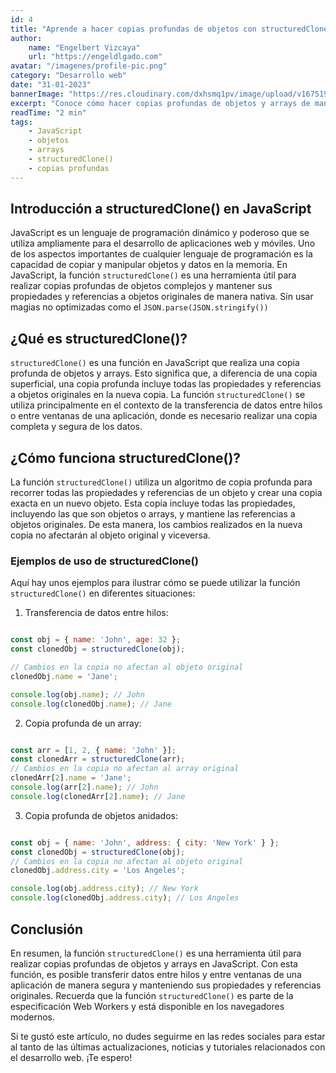 ```yaml
---
id: 4
title: "Aprende a hacer copias profundas de objetos con structuredClone()"
author:
    name: "Engelbert Vizcaya"
    url: "https://engeldlgado.com"
avatar: "/imagenes/profile-pic.png"
category: "Desarrollo web"
date: "31-01-2023"
bannerImage: "https://res.cloudinary.com/dxhsmq1pv/image/upload/v1675190737/engeldlgado/post/structuredclone-copias-profundas-javascript_th7n5e.jpg"
excerpt: "Conoce cómo hacer copias profundas de objetos y arrays de manera segura con structuredClone() que es una función nativa en Javascript."
readTime: "2 min"
tags:
    - JavaScript
    - objetos
    - arrays
    - structuredClone()
    - copias profundas
---
```



## Introducción a structuredClone() en JavaScript

JavaScript es un lenguaje de programación dinámico y poderoso que se utiliza ampliamente para el desarrollo de aplicaciones web y móviles. Uno de los aspectos importantes de cualquier lenguaje de programación es la capacidad de copiar y manipular objetos y datos en la memoria. En JavaScript, la función `structuredClone()` es una herramienta útil para realizar copias profundas de objetos complejos y mantener sus propiedades y referencias a objetos originales de manera nativa. Sin usar magias no optimizadas como el `JSON.parse(JSON.stringify())`

## ¿Qué es structuredClone()?

`structuredClone()` es una función en JavaScript que realiza una copia profunda de objetos y arrays. Esto significa que, a diferencia de una copia superficial, una copia profunda incluye todas las propiedades y referencias a objetos originales en la nueva copia. La función `structuredClone()` se utiliza principalmente en el contexto de la transferencia de datos entre hilos o entre ventanas de una aplicación, donde es necesario realizar una copia completa y segura de los datos.

## ¿Cómo funciona structuredClone()?

La función `structuredClone()` utiliza un algoritmo de copia profunda para recorrer todas las propiedades y referencias de un objeto y crear una copia exacta en un nuevo objeto. Esta copia incluye todas las propiedades, incluyendo las que son objetos o arrays, y mantiene las referencias a objetos originales. De esta manera, los cambios realizados en la nueva copia no afectarán al objeto original y viceversa.

### Ejemplos de uso de structuredClone()

Aquí hay unos ejemplos para ilustrar cómo se puede utilizar la función `structuredClone()` en diferentes situaciones:

1.  Transferencia de datos entre hilos:

```javascript

const obj = { name: 'John', age: 32 };
const clonedObj = structuredClone(obj);

// Cambios en la copia no afectan al objeto original
clonedObj.name = 'Jane';

console.log(obj.name); // John
console.log(clonedObj.name); // Jane

```

2.  Copia profunda de un array:

```javascript

const arr = [1, 2, { name: 'John' }];
const clonedArr = structuredClone(arr);
// Cambios en la copia no afectan al array original
clonedArr[2].name = 'Jane';
console.log(arr[2].name); // John
console.log(clonedArr[2].name); // Jane

```

3. Copia profunda de objetos anidados:

```javascript

const obj = { name: 'John', address: { city: 'New York' } };
const clonedObj = structuredClone(obj);
// Cambios en la copia no afectan al objeto original
clonedObj.address.city = 'Los Angeles';

console.log(obj.address.city); // New York
console.log(clonedObj.address.city); // Los Angeles

```

## Conclusión

En resumen, la función `structuredClone()` es una herramienta útil para realizar copias profundas de objetos y arrays en JavaScript. Con esta función, es posible transferir datos entre hilos y entre ventanas de una aplicación de manera segura y manteniendo sus propiedades y referencias originales. Recuerda que la función `structuredClone()` es parte de la especificación Web Workers y está disponible en los navegadores modernos.

Si te gustó este artículo, no dudes seguirme en las redes sociales para estar al tanto de las últimas actualizaciones, noticias y tutoriales relacionados con el desarrollo web. ¡Te espero!
